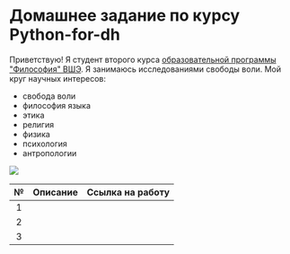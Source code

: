 # Домашнее задание по курсу Python-for-dh
Приветствую! Я студент второго курса [образовательной программы "Философия" ВШЭ](https://www.hse.ru/ba/phil/).
Я занимаюсь исследованиями свободы воли.
Мой круг научных интересов: 
- свобода воли
- философия языка
- этика
- религия
- физика
- психология
- антропологии

![](https://yandex.ru/images/search?img_url=https%3A%2F%2Fb1.culture.ru%2Fc%2F724355.jpg&p=1&text=Лев%20Толстой%20фото&pos=53&lr=117555&rpt=simage)

№|Описание|Ссылка на работу
:---:|:---:|:---:
1| |
2| |
3| |

